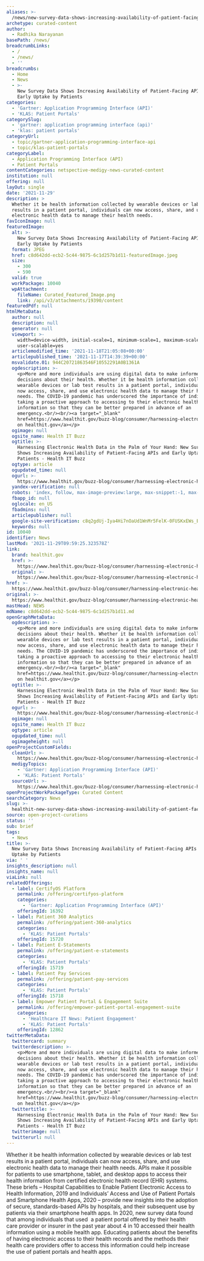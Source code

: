 ```yaml
---
aliases: >-
  /news/new-survey-data-shows-increasing-availability-of-patient-facing-apis-and-early-uptake-by-patients
archetype: curated-content
author:
  - Radhika Narayanan
basePath: /news/
breadcrumbLinks:
  - /
  - /news/
  - ''
breadcrumbs:
  - Home
  - News
  - >-
    New Survey Data Shows Increasing Availability of Patient-Facing APIs and
    Early Uptake by Patients
categories:
  - 'Gartner: Application Programming Interface (API)'
  - 'KLAS: Patient Portals'
categorySlug:
  - 'gartner: application programming interface (api)'
  - 'klas: patient portals'
categoryUrl:
  - topic/gartner-application-programming-interface-api
  - topic/klas-patient-portals
categoryLabel:
  - Application Programming Interface (API)
  - Patient Portals
contentCategories: netspective-medigy-news-curated-content
institution: null
offering: null
layOut: single
date: '2021-11-29'
description: >
  Whether it be health information collected by wearable devices or lab test
  results in a patient portal, individuals can now access, share, and use
  electronic health data to manage their health needs.
favIconImage: null
featuredImage:
  alt: >-
    New Survey Data Shows Increasing Availability of Patient-Facing APIs and
    Early Uptake by Patients
  format: JPEG
  href: c8d642dd-ecb2-5c44-9875-6c1d257b1d11-featuredImage.jpeg
  size:
    - 300
    - 590
  valid: true
  workPackage: 10040
  wpAttachment:
    fileName: Curated_Featured_Image.png
    link: /api/v3/attachments/19390/content
featuredPdf: null
htmlMetaData:
  author: null
  description: null
  generator: null
  viewport: >-
    width=device-width, initial-scale=1, minimum-scale=1, maximum-scale=2,
    user-scalable=yes
  articlemodified_time: '2021-11-18T21:05:08+00:00'
  articlepublished_time: '2021-11-17T14:39:39+00:00'
  msvalidate.01: 944C20721863546F10552291A0B1361A
  ogdescription: >-
    <p>More and more individuals are using digital data to make informed
    decisions about their health. Whether it be health information collected by
    wearable devices or lab test results in a patient portal, individuals can
    now access, share, and use electronic health data to manage their health
    needs. The COVID-19 pandemic has underscored the importance of individuals
    taking a proactive approach to accessing to their electronic health
    information so that they can be better prepared in advance of an
    emergency.<br/><br/><a target="_blank"
    href=https://www.healthit.gov/buzz-blog/consumer/harnessing-electronic-health-data-in-the-palm-of-your-hand-new-survey-data-shows-increasing-availability-of-patient-facing-apis-and-early-uptake-by-patients>Read
    on healthit.gov</a></p>
  ogimage: null
  ogsite_name: Health IT Buzz
  ogtitle: >-
    Harnessing Electronic Health Data in the Palm of Your Hand: New Survey Data
    Shows Increasing Availability of Patient-Facing APIs and Early Uptake by
    Patients - Health IT Buzz
  ogtype: article
  ogupdated_time: null
  ogurl: >-
    https://www.healthit.gov/buzz-blog/consumer/harnessing-electronic-health-data-in-the-palm-of-your-hand-new-survey-data-shows-increasing-availability-of-patient-facing-apis-and-early-uptake-by-patients
  yandex-verification: null
  robots: 'index, follow, max-image-preview:large, max-snippet:-1, max-video-preview:-1'
  fbapp_id: null
  oglocale: en_US
  fbadmins: null
  articlepublisher: null
  google-site-verification: c8q2gdUj-Iya4Hi7nOaUd1WnMr5FelK-0FUSKxEWs_E
  keywords: null
id: 10040
identifier: News
lastMod: '2021-11-29T09:59:25.323578Z'
link:
  brand: healthit.gov
  href: >-
    https://www.healthit.gov/buzz-blog/consumer/harnessing-electronic-health-data-in-the-palm-of-your-hand-new-survey-data-shows-increasing-availability-of-patient-facing-apis-and-early-uptake-by-patients
  original: >-
    https://www.healthit.gov/buzz-blog/consumer/harnessing-electronic-health-data-in-the-palm-of-your-hand-new-survey-data-shows-increasing-availability-of-patient-facing-apis-and-early-uptake-by-patients
href: >-
  https://www.healthit.gov/buzz-blog/consumer/harnessing-electronic-health-data-in-the-palm-of-your-hand-new-survey-data-shows-increasing-availability-of-patient-facing-apis-and-early-uptake-by-patients
original: >-
  https://www.healthit.gov/buzz-blog/consumer/harnessing-electronic-health-data-in-the-palm-of-your-hand-new-survey-data-shows-increasing-availability-of-patient-facing-apis-and-early-uptake-by-patients
mastHead: NEWS
mdName: c8d642dd-ecb2-5c44-9875-6c1d257b1d11.md
openGraphMetaData:
  ogdescription: >-
    <p>More and more individuals are using digital data to make informed
    decisions about their health. Whether it be health information collected by
    wearable devices or lab test results in a patient portal, individuals can
    now access, share, and use electronic health data to manage their health
    needs. The COVID-19 pandemic has underscored the importance of individuals
    taking a proactive approach to accessing to their electronic health
    information so that they can be better prepared in advance of an
    emergency.<br/><br/><a target="_blank"
    href=https://www.healthit.gov/buzz-blog/consumer/harnessing-electronic-health-data-in-the-palm-of-your-hand-new-survey-data-shows-increasing-availability-of-patient-facing-apis-and-early-uptake-by-patients>Read
    on healthit.gov</a></p>
  ogtitle: >-
    Harnessing Electronic Health Data in the Palm of Your Hand: New Survey Data
    Shows Increasing Availability of Patient-Facing APIs and Early Uptake by
    Patients - Health IT Buzz
  ogurl: >-
    https://www.healthit.gov/buzz-blog/consumer/harnessing-electronic-health-data-in-the-palm-of-your-hand-new-survey-data-shows-increasing-availability-of-patient-facing-apis-and-early-uptake-by-patients
  ogimage: null
  ogsite_name: Health IT Buzz
  ogtype: article
  ogupdated_time: null
  ogimageheight: null
openProjectCustomFields:
  cleanUrl: >-
    https://www.healthit.gov/buzz-blog/consumer/harnessing-electronic-health-data-in-the-palm-of-your-hand-new-survey-data-shows-increasing-availability-of-patient-facing-apis-and-early-uptake-by-patients
  medigyTopics:
    - 'Gartner: Application Programming Interface (API)'
    - 'KLAS: Patient Portals'
  sourceUrl: >-
    https://www.healthit.gov/buzz-blog/consumer/harnessing-electronic-health-data-in-the-palm-of-your-hand-new-survey-data-shows-increasing-availability-of-patient-facing-apis-and-early-uptake-by-patients
openProjectWorkPackageType: Curated Content
searchCategory: News
slug: >-
  healthit-new-survey-data-shows-increasing-availability-of-patient-facing-apis-and-early-uptake-by-patients
source: open-project-curations
status: ''
sub: brief
tags:
  - News
title: >-
  New Survey Data Shows Increasing Availability of Patient-Facing APIs and Early
  Uptake by Patients
via: ' '
insights_description: null
insights_name: null
viaLink: null
relatedOfferings:
  - label: CertifyOS Platform
    permalink: /offering/certifyos-platform
    categories:
      - 'Gartner: Application Programming Interface (API)'
    offeringId: 16392
  - label: Patient 360 Analytics
    permalink: /offering/patient-360-analytics
    categories:
      - 'KLAS: Patient Portals'
    offeringId: 15720
  - label: Patient E-Statements
    permalink: /offering/patient-e-statements
    categories:
      - 'KLAS: Patient Portals'
    offeringId: 15719
  - label: Patient Pay Services
    permalink: /offering/patient-pay-services
    categories:
      - 'KLAS: Patient Portals'
    offeringId: 15718
  - label: Empower Patient Portal & Engagement Suite
    permalink: /offering/empower-patient-portal-engagement-suite
    categories:
      - 'Healthcare IT News: Patient Engagement'
      - 'KLAS: Patient Portals'
    offeringId: 12862
twitterMetaData:
  twittercard: summary
  twitterdescription: >-
    <p>More and more individuals are using digital data to make informed
    decisions about their health. Whether it be health information collected by
    wearable devices or lab test results in a patient portal, individuals can
    now access, share, and use electronic health data to manage their health
    needs. The COVID-19 pandemic has underscored the importance of individuals
    taking a proactive approach to accessing to their electronic health
    information so that they can be better prepared in advance of an
    emergency.<br/><br/><a target="_blank"
    href=https://www.healthit.gov/buzz-blog/consumer/harnessing-electronic-health-data-in-the-palm-of-your-hand-new-survey-data-shows-increasing-availability-of-patient-facing-apis-and-early-uptake-by-patients>Read
    on healthit.gov</a></p>
  twittertitle: >-
    Harnessing Electronic Health Data in the Palm of Your Hand: New Survey Data
    Shows Increasing Availability of Patient-Facing APIs and Early Uptake by
    Patients - Health IT Buzz
  twitterimage: null
  twitterurl: null
---
```

<p>Whether it be health information collected by wearable devices or lab test results in a patient portal, individuals can now access, share, and use electronic health data to manage their health needs.
APIs make it possible for patients to use smartphone, tablet, and desktop apps to access their health information from certified electronic health record (EHR) systems.
These briefs – Hospital Capabilities to Enable Patient Electronic Access to Health Information, 2019 and Individuals’ Access and Use of Patient Portals and Smartphone Health Apps, 2020 – provide new insights into the adoption of secure, standards-based APIs by hospitals, and their subsequent use by patients via their smartphone health apps.
In 2020, new survey data found that among individuals that used &nbsp;a patient portal offered by their health care provider or insurer in the past year about 4 in 10 accessed their health information using a mobile health app.
Educating patients about the benefits of having electronic access to their health records and the methods their health care providers offer to access this information could help increase the use of patient portals and health apps.</p>